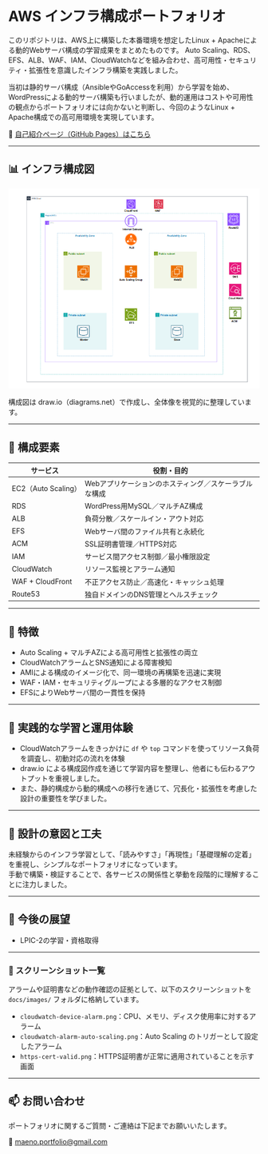 # AWS インフラ構成ポートフォリオ

このリポジトリは、AWS上に構築した本番環境を想定したLinux + Apacheによる動的Webサーバ構成の学習成果をまとめたものです。
Auto Scaling、RDS、EFS、ALB、WAF、IAM、CloudWatchなどを組み合わせ、高可用性・セキュリティ・拡張性を意識したインフラ構築を実践しました。

当初は静的サーバ構成（AnsibleやGoAccessを利用）から学習を始め、WordPressによる動的サーバ構築も行いましたが、動的運用はコストや可用性の観点からポートフォリオには向かないと判断し、今回のようなLinux + Apache構成での高可用環境を実現しています。

🔗 [自己紹介ページ（GitHub Pages）はこちら](https://infra-startup.github.io/aws-dynamic-server-portfolio/)

---

## 📊 インフラ構成図

![インフラ構成図](docs/images/dynamic-architecture.png)

構成図は draw.io（diagrams.net）で作成し、全体像を視覚的に整理しています。

---

## 🧱 構成要素

| サービス      | 役割・目的 |
|---------------|------------|
| EC2（Auto Scaling） | Webアプリケーションのホスティング／スケーラブルな構成 |
| RDS           | WordPress用MySQL／マルチAZ構成 |
| ALB           | 負荷分散／スケールイン・アウト対応 |
| EFS           | Webサーバ間のファイル共有と永続化 |
| ACM           | SSL証明書管理／HTTPS対応 |
| IAM           | サービス間アクセス制御／最小権限設定 |
| CloudWatch    | リソース監視とアラーム通知 |
| WAF + CloudFront | 不正アクセス防止／高速化・キャッシュ処理 |
| Route53       | 独自ドメインのDNS管理とヘルスチェック |

---

## 🌟 特徴

- Auto Scaling + マルチAZによる高可用性と拡張性の両立
- CloudWatchアラームとSNS通知による障害検知
- AMIによる構成のイメージ化で、同一環境の再構築を迅速に実現
- WAF・IAM・セキュリティグループによる多層的なアクセス制御
- EFSによりWebサーバ間の一貫性を保持

---

## 🧠 実践的な学習と運用体験

- CloudWatchアラームをきっかけに `df` や `top` コマンドを使ってリソース負荷を調査し、初動対応の流れを体験
- draw.io による構成図作成を通じて学習内容を整理し、他者にも伝わるアウトプットを重視しました。
- また、静的構成から動的構成への移行を通じて、冗長化・拡張性を考慮した設計の重要性を学びました。

---

## 🧩 設計の意図と工夫

未経験からのインフラ学習として、「読みやすさ」「再現性」「基礎理解の定着」を重視し、シンプルなポートフォリオになっています。  
手動で構築・検証することで、各サービスの関係性と挙動を段階的に理解することに注力しました。

---

## 🚀 今後の展望

- LPIC-2の学習・資格取得

---

### 📸 スクリーンショット一覧

アラームや証明書などの動作確認の証拠として、以下のスクリーンショットを `docs/images/` フォルダに格納しています。

- `cloudwatch-device-alarm.png`：CPU、メモリ、ディスク使用率に対するアラーム
- `cloudwatch-alarm-auto-scaling.png`：Auto Scaling のトリガーとして設定したアラーム
- `https-cert-valid.png`：HTTPS証明書が正常に適用されていることを示す画面

---
## 📫 お問い合わせ

ポートフォリオに関するご質問・ご連絡は下記までお願いいたします。

📧 maeno.portfolio@gmail.com


